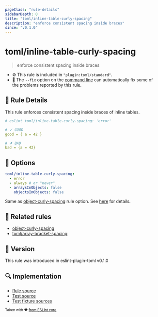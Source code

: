 ```yaml
---
pageClass: "rule-details"
sidebarDepth: 0
title: "toml/inline-table-curly-spacing"
description: "enforce consistent spacing inside braces"
since: "v0.1.0"
---
```


# toml/inline-table-curly-spacing

> enforce consistent spacing inside braces

- :gear: This rule is included in `"plugin:toml/standard"`.
- :wrench: The `--fix` option on the [command line](https://eslint.org/docs/user-guide/command-line-interface#fixing-problems) can automatically fix some of the problems reported by this rule.

## :book: Rule Details

This rule enforces consistent spacing inside braces of inline tables.

<eslint-code-block fix>

<!-- eslint-skip -->

```yaml
# eslint toml/inline-table-curly-spacing: 'error'

# ✓ GOOD
good = { a = 42 }

# ✗ BAD
bad = {a = 42}
```

</eslint-code-block>

## :wrench: Options

```yaml
toml/inline-table-curly-spacing:
  - error
  - always # or "never"
  - arraysInObjects: false
    objectsInObjects: false
```

Same as [object-curly-spacing] rule option. See [here](https://eslint.org/docs/rules/object-curly-spacing#options) for details.

## :couple: Related rules

- [object-curly-spacing]
- [toml/array-bracket-spacing]

[object-curly-spacing]: https://eslint.org/docs/rules/object-curly-spacing
[toml/array-bracket-spacing]: ./array-bracket-spacing.md

## :rocket: Version

This rule was introduced in eslint-plugin-toml v0.1.0

## :mag: Implementation

- [Rule source](https://github.com/ota-meshi/eslint-plugin-toml/blob/main/src/rules/inline-table-curly-spacing.ts)
- [Test source](https://github.com/ota-meshi/eslint-plugin-toml/blob/main/tests/src/rules/inline-table-curly-spacing.ts)
- [Test fixture sources](https://github.com/ota-meshi/eslint-plugin-toml/tree/main/tests/fixtures/rules/inline-table-curly-spacing)

<sup>Taken with ❤️ [from ESLint core](https://eslint.org/docs/rules/object-curly-spacing)</sup>
